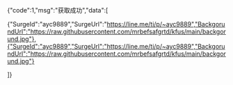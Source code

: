 {"code":1,"msg":"获取成功","data":[

{"SurgeId":"ayc9889","SurgeUrl":"https://line.me/ti/p/~ayc9889","BackgorundUrl":"https://raw.githubusercontent.com/mrbefsafgrtd/kfus/main/backgorund.jpg"},{"SurgeId":"ayc9889","SurgeUrl":"https://line.me/ti/p/~ayc9889","BackgorundUrl":"https://raw.githubusercontent.com/mrbefsafgrtd/kfus/main/backgorund.jpg"}

]}
